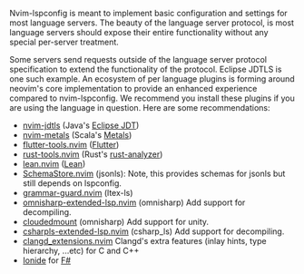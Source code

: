 Nvim-lspconfig is meant to implement basic configuration and settings for most language servers. The beauty of the language server protocol, is most language servers should expose their entire functionality without any special per-server treatment.

Some servers send requests outside of the language server protocol specification to extend the functionality of the protocol. Eclipse JDTLS is one such example. An ecosystem of per language plugins is forming around neovim's core implementation to provide an enhanced experience compared to nvim-lspconfig. We recommend you install these plugins if you are using the language in question. Here are some recommendations:

* [nvim-jdtls](https://github.com/mfussenegger/nvim-jdtls) (Java's [Eclipse JDT](https://github.com/eclipse/eclipse.jdt.ls))
* [nvim-metals](https://github.com/scalameta/nvim-metals) (Scala's [Metals](https://scalameta.org/metals/))
* [flutter-tools.nvim](https://github.com/akinsho/flutter-tools.nvim) ([Flutter](https://flutter.dev/))
* [rust-tools.nvim](https://github.com/simrat39/rust-tools.nvim/) (Rust's [rust-analyzer](https://rust-analyzer.github.io/))
* [lean.nvim](https://github.com/Julian/lean.nvim) ([Lean](https://leanprover.github.io/))
* [SchemaStore.nvim](https://github.com/b0o/SchemaStore.nvim) (jsonls): Note, this provides schemas for jsonls but still depends on lspconfig.
* [grammar-guard.nvim](https://github.com/brymer-meneses/grammar-guard.nvim) (ltex-ls)
* [omnisharp-extended-lsp.nvim](https://github.com/Hoffs/omnisharp-extended-lsp.nvim) (omnisharp) Add support for decompiling.
* [cloudedmount](https://github.com/Domeee/com.cloudedmountain.ide.neovim) (omnisharp) Add support for unity.
* [csharpls-extended-lsp.nvim](https://github.com/chen244/csharpls-extended-lsp.nvim) (csharp_ls) Add support for decompiling.
* [clangd_extensions.nvim](https://github.com/p00f/clangd_extensions.nvim) Clangd's extra features (inlay hints, type hierarchy, ...etc) for C and C++
* [Ionide](https://github.com/ionide/Ionide-vim) for [F#](https://fsharp.org)